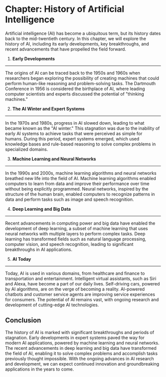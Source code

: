 Chapter: History of Artificial Intelligence
===========================================

Artificial intelligence (AI) has become a ubiquitous term, but its history dates back to the mid-twentieth century. In this chapter, we will explore the history of AI, including its early developments, key breakthroughs, and recent advancements that have propelled the field forward.

1. **Early Developments**
-------------------------

The origins of AI can be traced back to the 1950s and 1960s when researchers began exploring the possibility of creating machines that could perform human-like reasoning and problem-solving tasks. The Dartmouth Conference in 1956 is considered the birthplace of AI, where leading computer scientists and experts discussed the potential of "thinking machines."

2. **The AI Winter and Expert Systems**
---------------------------------------

In the 1970s and 1980s, progress in AI slowed down, leading to what became known as the "AI winter." This stagnation was due to the inability of early AI systems to achieve tasks that were perceived as simple for humans. During this period, expert systems emerged, which used knowledge bases and rule-based reasoning to solve complex problems in specialized domains.

3. **Machine Learning and Neural Networks**
-------------------------------------------

In the 1990s and 2000s, machine learning algorithms and neural networks breathed new life into the field of AI. Machine learning algorithms enabled computers to learn from data and improve their performance over time without being explicitly programmed. Neural networks, inspired by the structure of the human brain, enabled computers to recognize patterns in data and perform tasks such as image and speech recognition.

4. **Deep Learning and Big Data**
---------------------------------

Recent advancements in computing power and big data have enabled the development of deep learning, a subset of machine learning that uses neural networks with multiple layers to perform complex tasks. Deep learning has transformed fields such as natural language processing, computer vision, and speech recognition, leading to significant breakthroughs in AI applications.

5. **AI Today**
---------------

Today, AI is used in various domains, from healthcare and finance to transportation and entertainment. Intelligent virtual assistants, such as Siri and Alexa, have become a part of our daily lives. Self-driving cars, powered by AI algorithms, are on the verge of becoming a reality. AI-powered chatbots and customer service agents are improving service experiences for consumers. The potential of AI remains vast, with ongoing research and development of cutting-edge AI technologies.

Conclusion
----------

The history of AI is marked with significant breakthroughs and periods of stagnation. Early developments in expert systems paved the way for modern AI applications, powered by machine learning and neural networks. The recent advancements in deep learning and big data have transformed the field of AI, enabling it to solve complex problems and accomplish tasks previously thought impossible. With the ongoing advances in AI research and development, we can expect continued innovation and groundbreaking applications in the years to come.
